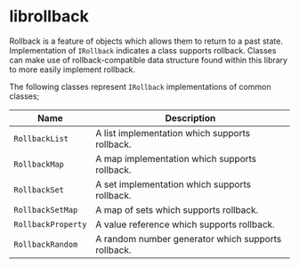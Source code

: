 # librollback

Rollback is a feature of objects which allows them to return to a past state. Implementation of `IRollback` indicates a class supports rollback. Classes can make use of rollback-compatible data structure found within this library to more easily implement rollback.

The following classes represent `IRollback` implementations of common classes;

| Name               | Description |
|--------------------| ----------- |
| `RollbackList`     | A list implementation which supports rollback. |
| `RollbackMap`      | A map implementation which supports rollback. |
| `RollbackSet`      | A set implementation which supports rollback. |
| `RollbackSetMap`   | A map of sets which supports rollback. |
| `RollbackProperty` | A value reference which supports rollback. |
| `RollbackRandom`   | A random number generator which supports rollback. |
